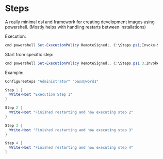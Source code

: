 Steps
=====
A really minimal dsl and framework for creating development images using powershell.  (Mostly helps with handling restarts between installations) 

Execution:
```powershell
cmd powershell Set-ExecutionPolicy RemoteSigned;. C:\Steps.ps1;Invoke-Steps C:\CreateImage.ps1
```

Start from specific step:
```powershell
cmd powershell Set-ExecutionPolicy RemoteSigned;. C:\Steps.ps1 3;Invoke-Steps C:\CreateImage.ps1
```

Example:
```powershell
ConfigureSteps "Administrator" "pass@word1"

Step 1 {
  Write-Host "Execution Step 1"
}

Step 2 {
  Write-Host "Finished restarting and now executing step 2"
}

Step 3 {
  Write-Host "Finished restarting and now executing step 3"
}

Step 4 {
  Write-Host "Finished restarting and now executing step 4"
}
```

